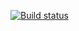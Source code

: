[![Build status](https://ci.appveyor.com/api/projects/status/5kqky2je1pyid7wh?svg=true)](https://ci.appveyor.com/project/QA-USV/myautomation3)